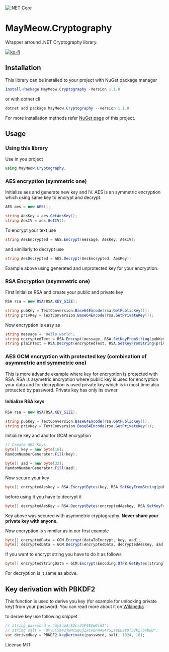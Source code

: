 ![.NET Core](https://github.com/MayMeow/MayMeow.Cryptography/workflows/.NET%20Core/badge.svg)

# MayMeow.Cryptography

Wrapper arround .NET Cryptography library.

[![ko-fi](https://ko-fi.com/img/githubbutton_sm.svg)](https://ko-fi.com/D1D5DMOTA)

## Installation

This library can be installed to your project with NuGet package manager

```powershell
Install-Package MayMeow.Cryptography -Version 1.1.0
```

or with dotnet cli

```powershell
dotnet add package MayMeow.Cryptography --version 1.1.0
```

For more installation methods refer [NuGet page](https://www.nuget.org/packages/MayMeow.Cryptography) of this project.

## Usage

### Using this library

Use in you project

```csharp
using MayMeow.Cryptography;
```

### AES encryption (symmetric one)

Initialize aes and generate new key and IV. AES is an symmetric encryption which using same key to encrypt and decrypt.

```csharp
AES aes = new AES();

string AesKey = aes.GetAesKey();
string AesIV = aes.GetIV();
```

To encrypt your text use

```csharp
string AesEncrypted = AES.Encrypt(message, AesKey, AesIV);
```

and simillarly to decrypt use

```csharp
string AesDecrypted = AES.Decrypt(AesEncrypted, AesKey);
```

Example above using generated and unprotected key for your encryption. 

### RSA Encryption (asymmetric one)

First initialize RSA and create your public and private key

```csharp
RSA rsa = new RSA(RSA.KEY_SIZE);

string pubKey = TextConversion.Base64Encode(rsa.GetPublicKey());
string privKey = TextConversion.Base64Encode(rsa.GetPrivateKey());
```

Now encryption is easy as

```csharp
string message = "Hello world";
string encryptedText = RSA.Encrypt(message, RSA.SetKeyFromString(pubKey));
string plainText = RSA.Decrypt(encryptedText, RSA.SetKeyFromString(privKey));
```

### AES GCM encryption with protected key (combination of asymmetric and symmetric one)

This is more advande example where key for encryption is protected with RSA. RSA is asymetric encryption where public key is used for encryption your data and for decryption is used private key which is in most time also protected by password. Private key has only its owner.

#### Initialize RSA keys

```csharp
RSA rsa = new RSA(RSA.KEY_SIZE);

string pubKey = TextConversion.Base64Encode(rsa.GetPublicKey());
string privKey = TextConversion.Base64Encode(rsa.GetPrivateKey());
```

Initialize key and aad for GCM encryption

```csharp
// Create AES Keys
byte[] key = new byte[16];
RandomNumberGenerator.Fill(key);

byte[] aad = new byte[32];
RandomNumberGenerator.Fill(aad);
```

Now secure your key

```csharp
byte[] encryptedAeskey = RSA.EncryptBytes(key, RSA.SetKeyFromString(pubKey));
```

before using it you have to decrypt it

```csharp
byte[] decryptedAesKey = RSA.DecryptBytes(encryptedAeskey, RSA.SetKeyFromString(privKey));
```

Key above was secured with asymmetric cryptography. **Never share your private key with anyone.**

Now encryption is simmilar as in our first example

```csharp
byte[] encryptedData = GCM.Encrypt(dataToEncrypt, key, aad);
byte[] decryptedData = GCM.Decrypt(encryptedData, decryptedAesKey, aad);
```

If you want to encrypt string you have to do it as follows

```csharp
byte[] encryptedStringData = GCM.Encrypt(Encoding.UTF8.GetBytes(stringToEncrypt), key, aad);
```

For decryption is it same as above.

## Key derivation with PBKDF2

This function is used to derive you key (for example for unlocking private key) from your password. You can read more about it on [Wikipedia](https://en.wikipedia.org/wiki/PBKDF2)

to derive key use following snippet

```csharp
// string password = "my$up3r$3cr3tP4$$w0rd1";
// string salt = "8VySCxa42j9McSqGjZxCVQnH4x4rSZszEL9YQT3VkZ75xbBD";
var derivedKey = PBKDF2.keyDerivate(password, salt, 1024, 10);
```

License MIT
